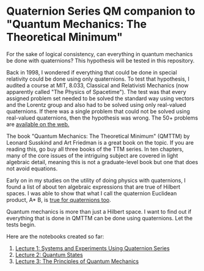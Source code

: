 # Quaternion Series QM companion to "Quantum Mechanics: The Theoretical Minimum"

For the sake of logical consistency, can everything in quantum mechanics be
done with quaternions? This hypothesis will be tested in this repository.

Back in 1998, I wondered if everything that could be done in special relativity
could be done using only quaternions. To test that hypothesis, I audited a
course at MIT, 8.033, Classical and Relativisti Mechanics (now apparently
called "The Physics of Spacetime"). The test was that every assigned problem
set needed to be solved the standard way using vectors and the Lorentz group
and also had to be solved using only real-valued quaternions. If there was a
single problem that could not be solved using real-valued quaternions, then
the hypothesis was wrong. The 50+ problems are [available on the
web.](https://dougsweetser.github.io/SRQ/)

The book "Quantum Mechanics: The Theoretical Minimum" (QMTTM) by Leonard Susskind and
Art Friedman is a great book on the topic. If you are reading this, go buy
all three books of the TTM series. In ten chapters, many of the core issues of
the intriguing subject are covered in light algebraic detail, meaning this is
not a graduate-level book but one that does not avoid equations.

Early on in my studies on the utility of doing physics with quaternions, I
found a list of about ten algebraic expressions that are true of Hilbert
spaces. I was able to show that what I call the quaternion Euclidean product, A\* B, 
is [true for quaternions too](https://dougsweetser.github.io/Q/QM/bracket_notation/).

Quantum mechanics is more than just a Hilbert space. I want to find out if
everything that is done in QMTTM can be done using quaternions. Let the tests
begin.

Here are the notebooks created so far:

1. [Lecture 1: Systems and Experiments Using Quaternion Series](https://github.com/dougsweetser/QM/blob/master/docs/lecture_1.ipynb)
1. [Lecture 2: Quantum States](https://github.com/dougsweetser/QM/blob/master/docs/lecture_2.ipynb)
1. [Lecture 3: The Principles of Quantum Mechanics](https://github.com/dougsweetser/QM/blob/master/docs/lecture_3.ipynb)
